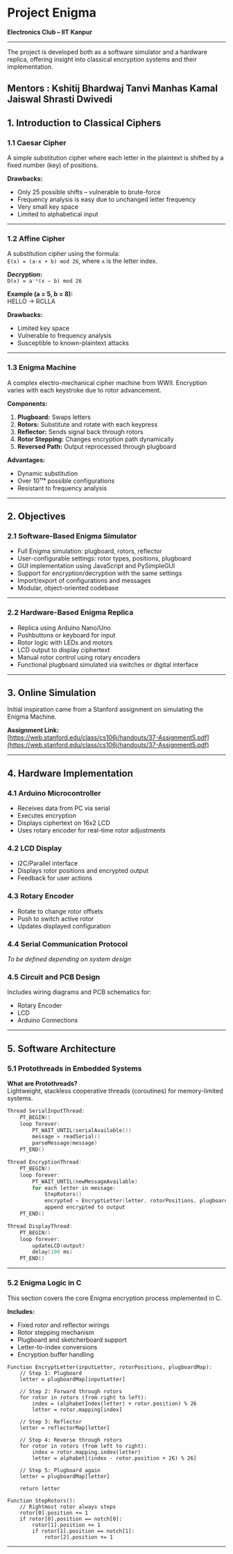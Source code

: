 # Project Enigma

**Electronics Club – IIT Kanpur**

---

The project is developed both as a software simulator and a hardware replica, offering insight into classical encryption systems and their implementation.

Mentors :
Kshitij Bhardwaj
Tanvi Manhas
Kamal Jaiswal
Shrasti Dwivedi
---

## 1. Introduction to Classical Ciphers

### 1.1 Caesar Cipher

A simple substitution cipher where each letter in the plaintext is shifted by a fixed number (key) of positions.

**Drawbacks:**

- Only 25 possible shifts – vulnerable to brute-force  
- Frequency analysis is easy due to unchanged letter frequency  
- Very small key space  
- Limited to alphabetical input  

---

### 1.2 Affine Cipher

A substitution cipher using the formula:  
`E(x) = (a·x + b) mod 26`, where `x` is the letter index.

**Decryption:**  
`D(x) = a⁻¹(x − b) mod 26`

**Example (a = 5, b = 8):**  
HELLO → RCLLA

**Drawbacks:**

- Limited key space  
- Vulnerable to frequency analysis  
- Susceptible to known-plaintext attacks  

---

### 1.3 Enigma Machine

A complex electro-mechanical cipher machine from WWII. Encryption varies with each keystroke due to rotor advancement.

**Components:**

1. **Plugboard:** Swaps letters  
2. **Rotors:** Substitute and rotate with each keypress  
3. **Reflector:** Sends signal back through rotors  
4. **Rotor Stepping:** Changes encryption path dynamically  
5. **Reversed Path:** Output reprocessed through plugboard  

**Advantages:**

- Dynamic substitution  
- Over 10¹¹⁴ possible configurations  
- Resistant to frequency analysis  

---

## 2. Objectives

### 2.1 Software-Based Enigma Simulator

- Full Enigma simulation: plugboard, rotors, reflector  
- User-configurable settings: rotor types, positions, plugboard  
- GUI implementation using JavaScript and PySimpleGUI  
- Support for encryption/decryption with the same settings  
- Import/export of configurations and messages  
- Modular, object-oriented codebase  

---

### 2.2 Hardware-Based Enigma Replica

- Replica using Arduino Nano/Uno  
- Pushbuttons or keyboard for input  
- Rotor logic with LEDs and motors  
- LCD output to display ciphertext  
- Manual rotor control using rotary encoders  
- Functional plugboard simulated via switches or digital interface  

---

## 3. Online Simulation

Initial inspiration came from a Stanford assignment on simulating the Enigma Machine.

**Assignment Link:**  
[https://web.stanford.edu/class/cs106j/handouts/37-Assignment5.pdf](https://web.stanford.edu/class/cs106j/handouts/37-Assignment5.pdf)

---

## 4. Hardware Implementation

### 4.1 Arduino Microcontroller

- Receives data from PC via serial  
- Executes encryption  
- Displays ciphertext on 16x2 LCD  
- Uses rotary encoder for real-time rotor adjustments  

### 4.2 LCD Display

- I2C/Parallel interface  
- Displays rotor positions and encrypted output  
- Feedback for user actions  

### 4.3 Rotary Encoder

- Rotate to change rotor offsets  
- Push to switch active rotor  
- Updates displayed configuration  

### 4.4 Serial Communication Protocol

*To be defined depending on system design*

### 4.5 Circuit and PCB Design

Includes wiring diagrams and PCB schematics for:

- Rotary Encoder  
- LCD  
- Arduino Connections  

---

## 5. Software Architecture

### 5.1 Protothreads in Embedded Systems

**What are Protothreads?**  
Lightweight, stackless cooperative threads (coroutines) for memory-limited systems.

```c
Thread SerialInputThread:
    PT_BEGIN()
    loop forever:
        PT_WAIT_UNTIL(serialAvailable())
        message = readSerial()
        parseMessage(message)
    PT_END()

Thread EncryptionThread:
    PT_BEGIN()
    loop forever:
        PT_WAIT_UNTIL(newMessageAvailable)
        for each letter in message:
            StepRotors()
            encrypted = EncryptLetter(letter, rotorPositions, plugboard)
            append encrypted to output
    PT_END()

Thread DisplayThread:
    PT_BEGIN()
    loop forever:
        updateLCD(output)
        delay(100 ms)
    PT_END()
```

---

### 5.2 Enigma Logic in C

This section covers the core Enigma encryption process implemented in C.

**Includes:**

- Fixed rotor and reflector wirings  
- Rotor stepping mechanism  
- Plugboard and sketcherboard support  
- Letter-to-index conversions  
- Encryption buffer handling  

```pseudocode
Function EncryptLetter(inputLetter, rotorPositions, plugboardMap):
    // Step 1: Plugboard
    letter = plugboardMap[inputLetter]

    // Step 2: Forward through rotors
    for rotor in rotors (from right to left):
        index = (alphabetIndex(letter) + rotor.position) % 26
        letter = rotor.mapping[index]

    // Step 3: Reflector
    letter = reflectorMap[letter]

    // Step 4: Reverse through rotors
    for rotor in rotors (from left to right):
        index = rotor.mapping.index(letter)
        letter = alphabet[(index - rotor.position + 26) % 26]

    // Step 5: Plugboard again
    letter = plugboardMap[letter]

    return letter
```

```pseudocode
Function StepRotors():
    // Rightmost rotor always steps
    rotor[0].position += 1
    if rotor[0].position == notch[0]:
        rotor[1].position += 1
        if rotor[1].position == notch[1]:
            rotor[2].position += 1
```

---

